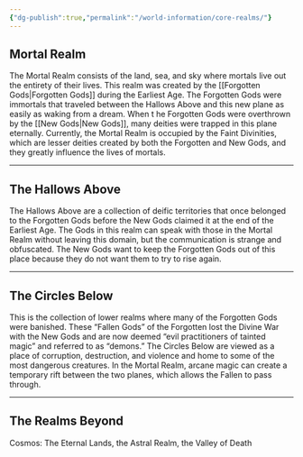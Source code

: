 ```yaml
---
{"dg-publish":true,"permalink":"/world-information/core-realms/"}
---
```


## Mortal Realm
The Mortal Realm consists of the land, sea, and sky where mortals live out the entirety of their lives. This realm was created by the [[Forgotten Gods\|Forgotten Gods]] during the Earliest Age. The Forgotten Gods were immortals that traveled between the Hallows Above and this new plane as easily as waking from a dream. When t he Forgotten Gods were overthrown by the [[New Gods\|New Gods]], many deities were trapped in this plane eternally. Currently, the Mortal Realm is occupied by the Faint Divinities, which are lesser deities created by both the Forgotten and New Gods, and they greatly influence the lives of mortals.

---

## The Hallows Above
The Hallows Above are a collection of deific territories that once belonged to the Forgotten Gods before the New Gods claimed it at the end of the Earliest Age. The Gods in this realm can speak with those in the Mortal Realm without leaving this domain, but the communication is strange and obfuscated. The New Gods want to keep the Forgotten Gods out of this place because they do not want them to try to rise again.

---

## The Circles Below
This is the collection of lower realms where many of the Forgotten Gods were banished. These “Fallen Gods” of the Forgotten lost the Divine War with the New Gods and are now deemed “evil practitioners of tainted magic” and referred to as “demons.” The Circles Below are viewed as a place of corruption, destruction, and violence and home to some of the most dangerous creatures. In the Mortal Realm, arcane magic can create a temporary rift between the two planes, which allows the Fallen to pass through.

---

## The Realms Beyond
Cosmos: The Eternal Lands, the Astral Realm, the Valley of Death